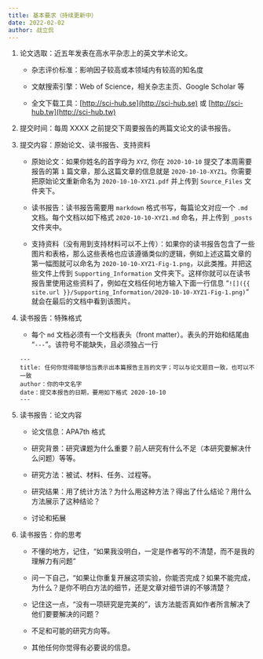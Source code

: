 ```yaml
---
title: 基本要求（持续更新中）
date: 2022-02-02
author: 战立侃
---
```


1. 论文选取：近五年发表在高水平杂志上的英文学术论文。

    - 杂志评价标准：影响因子较高或本领域内有较高的知名度

    - 文献搜索引擎：Web of Science，相关杂志主页、Google Scholar 等

    - 全文下载工具：[http://sci-hub.se](http://sci-hub.se) 或 [http://sci-hub.tw](http://sci-hub.tw)

2. 提交时间：每周 XXXX 之前提交下周要报告的两篇文论文的读书报告。

3. 提交内容：原始论文、读书报告、支持资料

    - 原始论文：如果你姓名的首字母为 `XYZ`, 你在 `2020-10-10` 提交了本周需要报告的第 `1` 篇文章，那么这篇文章的信息就是 `2020-10-10-XYZ1`。你需要把原始论文重新命名为 `2020-10-10-XYZ1.pdf` 并上传到 `Source_Files` 文件夹下。

    - 读书报告：读书报告需要用 `markdown` 格式书写，每篇论文对应一个 `.md` 文档。每个文档以如下格式 `2020-10-10-XYZ1.md` 命名，并上传到 `_posts` 文件夹中。

    - 支持资料（没有用到支持材料可以不上传）：如果你的读书报告包含了一些图片和表格，那么这些表格也应该遵循类似的逻辑，例如上述这篇文章的第一幅图就可以命名为 `2020-10-10-XYZ1-Fig-1.png`，以此类推。并把这些文件上传到 `Supporting_Information` 文件夹下。这样你就可以在读书报告里使用这些资料了，例如在文档任何地方输入下面一行信息 “`![]({{ site.url }}/Supporting_Information/2020-10-10-XYZ1-Fig-1.png)`” 就会在最后的文档中看到该图片。

4. 读书报告：特殊格式

    - 每个 `md` 文档必须有一个文档表头（front matter）。表头的开始和结尾由 “`---`”。该符号不能缺失，且必须独占一行
    ```
    ---
    title: 任何你觉得能够恰当表示出本篇报告主旨的文字；可以与论文题目一致，也可以不一致
    author：你的中文名字
    date：提交本报告的日期，要用如下格式 2020-10-10
    ---
    ```

5. 读书报告：论文内容

    - 论文信息：APA7th 格式

    - 研究背景：研究课题为什么重要？前人研究有什么不足（本研究要解决什么问题）等等。

    - 研究方法：被试、材料、任务、过程等。

    - 研究结果：用了统计方法？为什么用这种方法？得出了什么结论？用什么方法展示了这种结论？

    - 讨论和拓展

6. 读书报告：你的思考

    - 不懂的地方，记住，“如果我没明白，一定是作者写的不清楚，而不是我的理解力有问题”

    - 问一下自己，“如果让你重复开展这项实验，你能否完成？如果不能完成，为什么？是你不明白方法的细节，还是文章对细节讲的不够清楚？

    - 记住这一点，“没有一项研究是完美的”，该方法能否真如作者所言解决了他们要要解决的问题？

    - 不足和可能的研究方向等。

    - 其他任何你觉得有必要说的信息。
